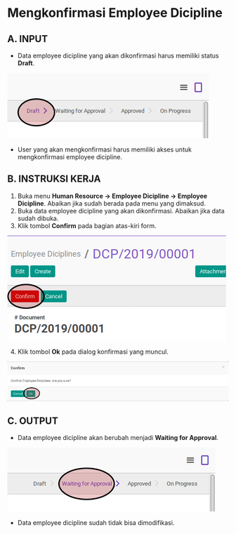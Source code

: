 # Mengkonfirmasi Employee Dicipline

## A. INPUT

* Data employee dicipline yang akan dikonfirmasi harus memiliki status **Draft**.

![](../../img/employee-dicipline/status-draft.png)

* User yang akan mengkonfirmasi harus memiliki akses untuk mengkonfirmasi employee dicipline.

## B. INSTRUKSI KERJA

1. Buka menu **Human Resource -> Employee Dicipline -> Employee Dicipline**. Abaikan jika sudah berada pada menu yang dimaksud.
2. Buka data employee dicipline yang akan dikonfirmasi. Abaikan jika data sudah dibuka.
3. Klik tombol **Confirm** pada bagian atas-kiri form.

![](../../img/employee-dicipline/tombol-confirm.png)

4. Klik tombol **Ok** pada dialog konfirmasi yang muncul.

![](../../img/employee-dicipline/tombol-ok-confirm.png)

## C. OUTPUT

* Data employee dicipline akan berubah menjadi **Waiting for Approval**.

![](../../img/employee-dicipline/status-waiting-approval.png)

* Data employee dicipline sudah tidak bisa dimodifikasi.
